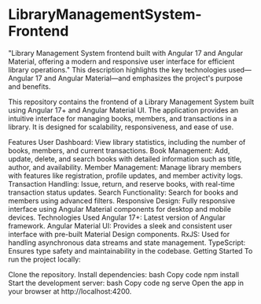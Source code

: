 # LibraryManagementSystem-Frontend
"Library Management System frontend built with Angular 17 and Angular Material, offering a modern and responsive user interface for efficient library operations."  This description highlights the key technologies used—Angular 17 and Angular Material—and emphasizes the project's purpose and benefits.

This repository contains the frontend of a Library Management System built using Angular 17+ and Angular Material UI. The application provides an intuitive interface for managing books, members, and transactions in a library. It is designed for scalability, responsiveness, and ease of use.

Features
User Dashboard: View library statistics, including the number of books, members, and current transactions.
Book Management: Add, update, delete, and search books with detailed information such as title, author, and availability.
Member Management: Manage library members with features like registration, profile updates, and member activity logs.
Transaction Handling: Issue, return, and reserve books, with real-time transaction status updates.
Search Functionality: Search for books and members using advanced filters.
Responsive Design: Fully responsive interface using Angular Material components for desktop and mobile devices.
Technologies Used
Angular 17+: Latest version of Angular framework.
Angular Material UI: Provides a sleek and consistent user interface with pre-built Material Design components.
RxJS: Used for handling asynchronous data streams and state management.
TypeScript: Ensures type safety and maintainability in the codebase.
Getting Started
To run the project locally:

Clone the repository.
Install dependencies:
bash
Copy code
npm install
Start the development server:
bash
Copy code
ng serve
Open the app in your browser at http://localhost:4200.
